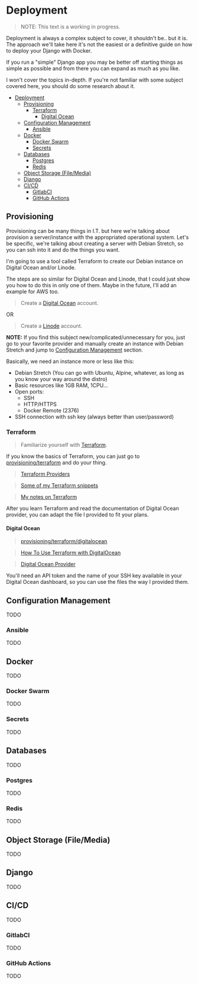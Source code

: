 # Deployment

> NOTE: This text is a working in progress.

Deployment is always a complex subject to cover, it shouldn't be.. but it is. The approach we'll take here
it's not the easiest or a definitive guide on how to deploy your Django with Docker.

If you run a "simple" Django app you may be better off starting things as simple as possible and from there
you can expand as much as you like.

I won't cover the topics in-depth. If you're not familiar with some subject covered here, you should do some
research about it.

- [Deployment](#deployment)
  - [Provisioning](#provisioning)
    - [Terraform](#terraform)
      - [Digital Ocean](#digital-ocean)
  - [Configuration Management](#configuration-management)
    - [Ansible](#ansible)
  - [Docker](#docker)
    - [Docker Swarm](#docker-swarm)
    - [Secrets](#secrets)
  - [Databases](#databases)
    - [Postgres](#postgres)
    - [Redis](#redis)
  - [Object Storage (File/Media)](#object-storage-filemedia)
  - [Django](#django)
  - [CI/CD](#cicd)
    - [GitlabCI](#gitlabci)
    - [GitHub Actions](#github-actions)

## Provisioning

Provisioning can be many things in I.T. but here we're talking about provision a server/instance with the
appropriated operational system. Let's be specific, we're talking about creating a server with Debian Stretch,
so you can ssh into it and do the things you want.

I'm going to use a tool called Terraform to create our Debian instance on Digital Ocean and/or Linode.

The steps are so similar for Digital Ocean and Linode, that I could just show you how to do this in only one
of them. Maybe in the future, I'll add an example for AWS too.

> Create a [Digital Ocean](https://m.do.co/c/6c759c705865) account.

OR

> Create a [Linode](https://www.linode.com/?r=f89d7040a73d83627bd6e7490244b280015354d9) account.

**NOTE:** If you find this subject new/complicated/unnecessary for you, just go to your favorite provider
and manually create an instance with Debian Stretch and jump to [Configuration Management](#configuration-management) section.

Basically, we need an instance more or less like this:

- Debian Stretch (You can go with Ubuntu, Alpine, whatever, as long as you know your way around the distro)
- Basic resources like 1GB RAM, 1CPU...
- Open ports:
  - SSH
  - HTTP/HTTPS
  - Docker Remote (2376)
- SSH connection with ssh key (always better than user/password)

### Terraform

> Familiarize yourself with [Terraform](https://www.terraform.io).

If you know the basics of Terraform, you can just go to [provisioning/terraform](provisioning/terraform) and
do your thing.

> [Terraform Providers](https://www.terraform.io/docs/providers/index.html)

> [Some of my Terraform snippets](https://github.com/douglasmiranda/lab/tree/master/terraform)

> [My notes on Terraform](https://gist.github.com/douglasmiranda/ec2baf28d8cb7215d4033de3aad17025)

After you learn Terraform and read the documentation of Digital Ocean provider, you can adapt the file
I provided to fit your plans.

#### Digital Ocean

> [provisioning/terraform/digitalocean](provisioning/terraform/digitalocean)

> [How To Use Terraform with DigitalOcean](https://www.digitalocean.com/community/tutorials/how-to-use-terraform-with-digitalocean)

> [Digital Ocean Provider](https://www.terraform.io/docs/providers/do/index.html)

You'll need an API token and the name of your SSH key available in your Digital Ocean dashboard, so you can use the files the way I provided them.

## Configuration Management

TODO

### Ansible

TODO

## Docker

TODO

### Docker Swarm

TODO

### Secrets

TODO

## Databases

TODO

### Postgres

TODO

### Redis

TODO

## Object Storage (File/Media)

TODO

## Django

TODO

## CI/CD

TODO

### GitlabCI

TODO

### GitHub Actions

TODO
